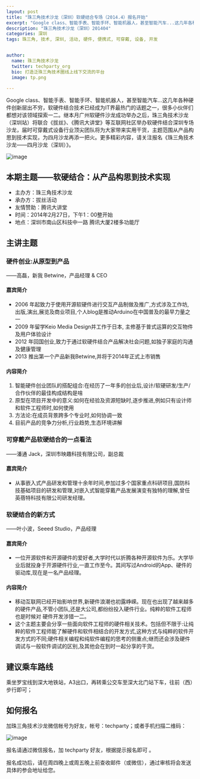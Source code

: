 ```yaml
---
layout: post
title: "珠三角技术沙龙（深圳）软硬结合专场（2014.4）报名开始"
excerpt: "Google class、智能手表、智能手环、智能机器人，甚至智能汽车...这几年各种硬件创新层出不穷，软硬件结合技术已经成为IT界最热门的话题之一，很多小伙伴们都想对该领域探索一二。继本月广州软硬件沙龙成功举办之后，珠三角技术沙龙（深圳站）将联合《拔丝》、《腾讯大讲堂》等互联网社区举办软硬件结合深圳专场沙龙，届时可穿戴式设备行业顶尖团队将为大家带来实用干货，主题范围从产品构思到技术实现，为四月沙龙再添一把火。更多精彩内容，请关注报名《珠三角技术沙龙——四月沙龙（深圳）》。更多信息请点击【阅读全文】"
description: "珠三角技术沙龙（深圳）201404"
categories: 深圳
tags: 珠三角, 技术, 深圳, 活动, 硬件, 便携式, 可穿戴, 设备, 开发


author:
  name: 珠三角技术沙龙
  twitter: techparty_org
  bio: 打造泛珠三角技术圈线上线下交流的平台
  image: tp.png

---
```



Google class、智能手表、智能手环、智能机器人，甚至智能汽车...这几年各种硬件创新层出不穷，软硬件结合技术已经成为IT界最热门的话题之一，很多小伙伴们都想对该领域探索一二。继本月广州软硬件沙龙成功举办之后，珠三角技术沙龙（深圳站）将联合《拔丝》、《腾讯大讲堂》等互联网社区举办软硬件结合深圳专场沙龙，届时可穿戴式设备行业顶尖团队将为大家带来实用干货，主题范围从产品构思到技术实现，为四月沙龙再添一把火。更多精彩内容，请关注报名《珠三角技术沙龙——四月沙龙（深圳）》。

![image](http://ww1.sinaimg.cn/large/61c18847gw1efd66ty2exj20cs05kgmh.jpg)

## 本期主题——软硬结合：从产品构思到技术实现

* 主办方：珠三角技术沙龙
* 承办方：拔丝活动
* 友情赞助：腾讯大讲堂
* 时间：2014年2月27日，下午1：00整开始
* 地点：深圳市南山区科技中一路 腾讯大厦2楼多功能厅

## 主讲主题

### 硬件创业:从原型到产品
——高磊，新我 Betwine，产品经理 & CEO

#### 嘉宾简介
* 2006 年起致力于使用开源软硬件进行交互产品制做及推广,方式涉及工作坊,出版,演出,展览及商业项目,个人blog是推动Arduino在中国普及的最早力量之一
* 2009 年留学Keio Media Design并工作于日本, 主修基于普式运算的交互物件及用户体验设计
* 2012 年回国创业,致力于通过软硬件结合产品解决社会问题,如独子家庭的沟通及健康管理
* 2013 推出第一个产品新我Betwine,并将于2014年正式上市销售

#### 内容简介
1. 智能硬件创业团队的搭配组合:在经历了一年多的创业后,设计/软硬研发/生产/ 合作伙伴的最佳构成结构是啥
2. 原型在项目开发中的意义:如何在经验及资源短缺时,逐步推进,例如只有设计师和软件工程师时,如何使用
3. 方法论:在成员背景跨多个专业时,如何协调一致
4. 目前产品的竞争力分析,行业趋势,生态环境讲解

### 可穿戴产品软硬结合的一点看法
——潘通 Jack，深圳市映趣科技有限公司，副总裁

#### 嘉宾简介
* 从事嵌入式产品研发和管理十余年时间,参加过多个国家重点科研项目,国防科技基础项目的研发和管理,对嵌入式智能穿戴产品发展演变有独特的理解,曾任英蓓特科技有限公司研发经理。

### 软硬结合的新方式
——叶小波，Seeed Studio，产品经理

#### 嘉宾简介
* 一位开源软件和开源硬件的爱好者,大学时代以折腾各种开源软件为乐。大学毕业后就投身于开源硬件行业,一直工作至今。其间写过Android的App、硬件的驱动库,现在是一名产品经理。

#### 内容简介
* 移动互联网已经开始影响世界,新硬件浪潮也初露峥嵘。现在也出现了越来越多的硬件产品,不管小团队,还是大公司,都纷纷投入硬件行业。纯粹的软件工程师也是时候对 硬件开发涉猎一二。
* 这个主题主要会分享一些面向软件工程师的硬件相关技术。包括但不限于:让纯粹的软件工程师能了解硬件和软件相结合的开发方式,这种方式与纯粹的软件开发方式的不同;硬件相关编程和纯软件编程的思考的侧重点;继而还会涉及硬件调试与一般软件调试的区别,及其他会在到时一起分享的干货。


## 建议乘车路线
乘坐罗宝线到深大地铁站，A3出口，再转乘公交车至深大北门站下车，往前（西）步行即可；

## 如何报名
加珠三角技术沙龙微信帐号为好友，帐号：techparty；或者手机扫描二维码：

![image](http://ww1.sinaimg.cn/large/61c18847gw1e9tzpizmjsj208c08cjs1.jpg)

报名请通过微信报名，加 techparty 好友，根据提示报名即可 。

报名成功后，请在周四晚上或周五晚上前查收邮件（或微信），通过审核将会发送具体的参会地址给您。

